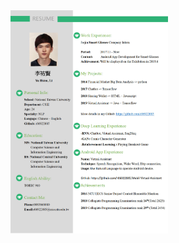 <img src="https://github.com/r06922085/MyResume/blob/master/Liocean_Resume_1.jpg" width="50%" height="50%">
